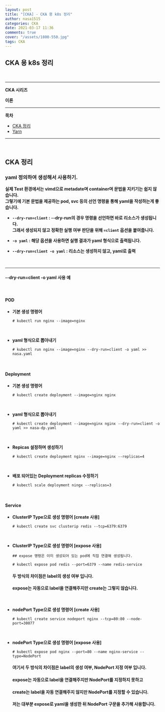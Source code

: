 ```yaml
---
layout: post
title: "[CKA] - CKA 용 k8s 정리"
author: nasa1515
categories: CKA
date: 2021-03-17 11:36
comments: true
cover: "/assets/1800-550.jpg"
tags: CKA
---
```




## **CKA 용 k8s 정리**


<br/>



  


 
---

**CKA 시리즈**

**이론**



---



**목차**


- [CKA 정리](#a1)
- [Yarn](#a2)

--- 

<br/>

## **CKA 정리**   <a name="a1"></a>  


### **yaml 정의하여 생성해서 사용하기.**  

**실제 Test 환경에서는 vimd으로 metadate며 container며 문법을 지키기는 쉽지 않습니다.**    
**그렇기에 기본 문법을 제공하는 pod, svc 등의 선언 명령을 통해 yaml을 작성하는게 좋습니다.**  


* **``--dry-run=client`` : --dry-run의 경우 명령을 선언하면 바로 리소스가 생성됩니다.**  
    **그래서 생성되지 않고 정확한 실행 여부 판단을 위해 ``=client`` 옵션을 붙여줍니다.**  

* **``-o yaml`` : 해당 옵션을 사용하면 실행 결과가 yaml 형식으로 출력됩니다.**  


* **``--dry-run=client -o yaml`` : 리소스는 생성하지 않고, yaml로 출력**  



<br/>

---


#### **--dry-run=client -o yaml 사용 예**  

<br/>


#### **POD** 


* **기본 생성 명령어**

    ```
    # kubectl run nginx --image=nginx
    ```

    <br/>

* **yaml 형식으로 뽑아내기**  

    ```
    # kubectl run nginx --image=nginx --dry-run=client -o yaml >> nasa.yaml
    ```

<br/>


#### **Deployment**

* **기본 생성 명령어**  

    ```
    # kubectl create deployment --image=nginx nginx
    ```

    <br/>


* **yaml 형식으로 뽑아내기**  

    ```
    # kubectl create deployment --image=nginx nginx --dry-run=client -o yaml >> nasa-dp.yaml
    ```

    <br/>



* **Repicas 설정하며 생성하기**  

    ```
    # kubectl create deployment nginx --image=nginx --replicas=4
    ```

    <br/>



* **배포 되어있는 Deployment replicas 수정하기**  

    ```
    # kubectl scale deployment ningx --replicas=3 
    ```

    <br/>


#### **Service**

* **ClusterIP Type으로 생성 명령어 [create 사용]**  

    ```
    # kubectl create svc clusterip redis --tcp=6379:6379
    ```

<br/>

* **ClusterIP Type으로 생성 명령어 [expose 사용]**  

    ```
    ## expose 명령은 이미 생성되어 있는 pod에 직접 연결해 생성됩니다.

    # kubectl expose pod redis --port=6379 --name redis-service
    ```

    #### **두 방식의 차이점은 label의 생성 여부 입니다.**  
    #### **expose는 자동으로 label을 연결해주지만 create는 그렇지 않습니다.**  


<br/>

* **nodePort Type으로 생성 명령어 [create 사용]**  

    ```
    # kubectl create service nodeport nginx --tcp=80:80 --node-port=30077
    ```

    <br/>

* **nodePort Type으로 생성 명령어 [expose 사용]**  

    ```
    # kubectl expose pod nginx --port=80 --name nginx-service --type=NodePort
    ```

    #### **여기서 두 방식의 차이점은 label의 생성 여부, NodePort 지정 여부 입니다.**  
    #### **expose는 자동으로 label을 연결해주지만 NodePort를 지정하지 못하고**
    #### **create는 label을 자동 연결해주지 않지만 NodePort를 지정할 수 있습니다.**  
    #### **저는 대부분 expose로 yaml을 생성한 뒤 NodePort 구문을 추가해 사용합니다.**  

    


